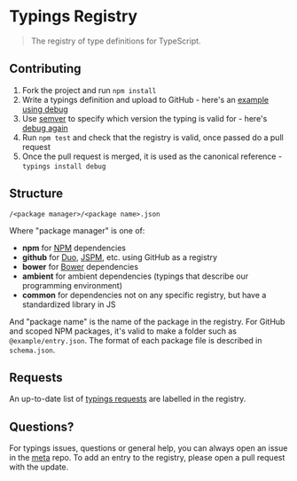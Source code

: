 # Typings Registry

> The registry of type definitions for TypeScript.

## Contributing

1. Fork the project and run `npm install`
2. Write a typings definition and upload to GitHub - here's an [example using debug](https://github.com/typings/typed-debug/blob/master/typings.json)
3. Use [semver](http://semver.org/) to specify which version the typing is valid for - here's [debug again](https://github.com/typings/registry/blob/master/npm/debug.json)
4. Run `npm test` and check that the registry is valid, once passed do a pull request
5. Once the pull request is merged, it is used as the canonical reference - `typings install debug`

## Structure

```
/<package manager>/<package name>.json
```

Where "package manager" is one of:

* **npm** for [NPM](https://www.npmjs.com/) dependencies
* **github** for [Duo](http://duojs.org/), [JSPM](http://jspm.io/), etc. using GitHub as a registry
* **bower** for [Bower](http://bower.io/) dependencies
* **ambient** for ambient dependencies (typings that describe our programming environment)
* **common** for dependencies not on any specific registry, but have a standardized library in JS

And "package name" is the name of the package in the registry. For GitHub and scoped NPM packages, it's valid to make a folder such as `@example/entry.json`. The format of each package file is described in `schema.json`.

## Requests

An up-to-date list of [typings requests](https://github.com/typings/registry/labels/typings%20request) are labelled in the registry.

## Questions?

For typings issues, questions or general help, you can always open an issue in the [meta](https://github.com/typings/meta) repo. To add an entry to the registry, please open a pull request with the update.

